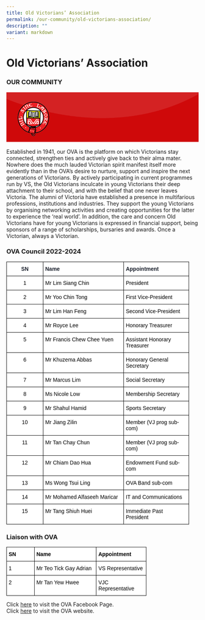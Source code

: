 ```yaml
---
title: Old Victorians’ Association
permalink: /our-community/old-victorians-association/
description: ""
variant: markdown
---
```

# **Old Victorians’ Association**

### OUR COMMUNITY

![](/images/OVA-Home-Page-Header.gif)

Established in 1941, our OVA is the platform on which Victorians stay connected, strengthen ties and actively give back to their alma mater. Nowhere does the much lauded Victorian spirit manifest itself more evidently than in the OVA’s desire to nurture, support and inspire the next generations of Victorians. By actively participating in current programmes run by VS, the Old Victorians inculcate in young Victorians their deep attachment to their school, and with the belief that one never leaves Victoria. The alumni of Victoria have established a presence in multifarious professions, institutions and industries. They support the young Victorians by organising networking activities and creating opportunities for the latter to experience the ‘real world’. In addition, the care and concern Old Victorians have for young Victorians is expressed in financial support, being sponsors of a range of scholarships, bursaries and awards. Once a Victorian, always a Victorian.

### OVA Council 2022-2024



<table style="border-collapse:collapse;border-spacing:0;table-layout: fixed; width: 479px" class="tg"><colgroup><col style="width: 96px"><col style="width: 212px"><col style="width: 171px"></colgroup><thead><tr><th style="background-color:#FFF;border-color:#000000;border-style:solid;border-width:1px;color:#1A202C;font-family:Arial, sans-serif;font-size:14px;font-weight:bold;overflow:hidden;padding:10px 5px;text-align:center;vertical-align:top;word-break:normal"><span style="font-weight:bold">SN</span></th><th style="background-color:#FFF;border-color:#000000;border-style:solid;border-width:1px;color:#1A202C;font-family:Arial, sans-serif;font-size:14px;font-weight:bold;overflow:hidden;padding:10px 5px;text-align:left;vertical-align:top;word-break:normal"><span style="font-weight:bold">Name</span></th><th style="background-color:#FFF;border-color:#000000;border-style:solid;border-width:1px;color:#1A202C;font-family:Arial, sans-serif;font-size:14px;font-weight:bold;overflow:hidden;padding:10px 5px;text-align:left;vertical-align:top;word-break:normal"><span style="font-weight:bold">Appointment</span></th></tr></thead><tbody><tr><td style="background-color:#FFF;border-color:#000000;border-style:solid;border-width:1px;color:#1A202C;font-family:Arial, sans-serif;font-size:14px;overflow:hidden;padding:10px 5px;text-align:center;vertical-align:top;word-break:normal"><span style="color:#000;background-color:#FFF">1</span></td><td style="background-color:#FFF;border-color:#000000;border-style:solid;border-width:1px;color:#1A202C;font-family:Arial, sans-serif;font-size:14px;overflow:hidden;padding:10px 5px;text-align:left;vertical-align:top;word-break:normal"><span style="color:#000;background-color:#FFF">Mr Lim Siang Chin</span></td><td style="background-color:#FFF;border-color:#000000;border-style:solid;border-width:1px;color:#1A202C;font-family:Arial, sans-serif;font-size:14px;overflow:hidden;padding:10px 5px;text-align:left;vertical-align:top;word-break:normal"><span style="color:#000;background-color:#FFF">President</span></td></tr><tr><td style="background-color:#FFF;border-color:#000000;border-style:solid;border-width:1px;color:#1A202C;font-family:Arial, sans-serif;font-size:14px;overflow:hidden;padding:10px 5px;text-align:center;vertical-align:top;word-break:normal"><span style="color:#000;background-color:#FFF">2</span></td><td style="background-color:#FFF;border-color:#000000;border-style:solid;border-width:1px;color:#1A202C;font-family:Arial, sans-serif;font-size:14px;overflow:hidden;padding:10px 5px;text-align:left;vertical-align:top;word-break:normal"><span style="color:#000;background-color:#FFF">Mr Yoo Chin Tong</span></td><td style="background-color:#FFF;border-color:#000000;border-style:solid;border-width:1px;color:#1A202C;font-family:Arial, sans-serif;font-size:14px;overflow:hidden;padding:10px 5px;text-align:left;vertical-align:top;word-break:normal"><span style="color:#000;background-color:#FFF">First Vice-President</span></td></tr><tr><td style="background-color:#FFF;border-color:#000000;border-style:solid;border-width:1px;color:#1A202C;font-family:Arial, sans-serif;font-size:14px;overflow:hidden;padding:10px 5px;text-align:center;vertical-align:top;word-break:normal"><span style="color:#000;background-color:#FFF">3</span></td><td style="background-color:#FFF;border-color:#000000;border-style:solid;border-width:1px;color:#1A202C;font-family:Arial, sans-serif;font-size:14px;overflow:hidden;padding:10px 5px;text-align:left;vertical-align:top;word-break:normal"><span style="color:#000;background-color:#FFF">Mr Lim Han Feng</span></td><td style="background-color:#FFF;border-color:#000000;border-style:solid;border-width:1px;color:#1A202C;font-family:Arial, sans-serif;font-size:14px;overflow:hidden;padding:10px 5px;text-align:left;vertical-align:top;word-break:normal"><span style="color:#000;background-color:#FFF">Second Vice-President</span></td></tr><tr><td style="background-color:#FFF;border-color:#000000;border-style:solid;border-width:1px;color:#1A202C;font-family:Arial, sans-serif;font-size:14px;overflow:hidden;padding:10px 5px;text-align:center;vertical-align:top;word-break:normal"><span style="color:#000;background-color:#FFF">4</span></td><td style="background-color:#FFF;border-color:#000000;border-style:solid;border-width:1px;color:#1A202C;font-family:Arial, sans-serif;font-size:14px;overflow:hidden;padding:10px 5px;text-align:left;vertical-align:top;word-break:normal"><span style="color:#000;background-color:#FFF">Mr Royce Lee</span></td><td style="background-color:#FFF;border-color:#000000;border-style:solid;border-width:1px;color:#1A202C;font-family:Arial, sans-serif;font-size:14px;overflow:hidden;padding:10px 5px;text-align:left;vertical-align:top;word-break:normal"><span style="color:#000;background-color:#FFF">Honorary Treasurer</span></td></tr><tr><td style="background-color:#FFF;border-color:#000000;border-style:solid;border-width:1px;color:#1A202C;font-family:Arial, sans-serif;font-size:14px;overflow:hidden;padding:10px 5px;text-align:center;vertical-align:top;word-break:normal"><span style="color:#000;background-color:#FFF">5</span></td><td style="background-color:#FFF;border-color:#000000;border-style:solid;border-width:1px;color:#1A202C;font-family:Arial, sans-serif;font-size:14px;overflow:hidden;padding:10px 5px;text-align:left;vertical-align:top;word-break:normal"><span style="color:#000;background-color:#FFF">Mr Francis Chew Chee Yuen</span></td><td style="background-color:#FFF;border-color:#000000;border-style:solid;border-width:1px;color:#1A202C;font-family:Arial, sans-serif;font-size:14px;overflow:hidden;padding:10px 5px;text-align:left;vertical-align:top;word-break:normal"><span style="color:#000;background-color:#FFF">Assistant Honorary Treasurer</span></td></tr><tr><td style="background-color:#FFF;border-color:#000000;border-style:solid;border-width:1px;color:#1A202C;font-family:Arial, sans-serif;font-size:14px;overflow:hidden;padding:10px 5px;text-align:center;vertical-align:top;word-break:normal"><span style="color:#000;background-color:#FFF">6</span></td><td style="background-color:#FFF;border-color:#000000;border-style:solid;border-width:1px;color:#1A202C;font-family:Arial, sans-serif;font-size:14px;overflow:hidden;padding:10px 5px;text-align:left;vertical-align:top;word-break:normal"><span style="color:#000;background-color:#FFF">Mr Khuzema Abbas</span></td><td style="background-color:#FFF;border-color:#000000;border-style:solid;border-width:1px;color:#1A202C;font-family:Arial, sans-serif;font-size:14px;overflow:hidden;padding:10px 5px;text-align:left;vertical-align:top;word-break:normal"><span style="color:#000;background-color:#FFF">Honorary General Secretary</span></td></tr><tr><td style="background-color:#FFF;border-color:#000000;border-style:solid;border-width:1px;color:#1A202C;font-family:Arial, sans-serif;font-size:14px;overflow:hidden;padding:10px 5px;text-align:center;vertical-align:top;word-break:normal"><span style="color:#000;background-color:#FFF">7</span></td><td style="background-color:#FFF;border-color:#000000;border-style:solid;border-width:1px;color:#1A202C;font-family:Arial, sans-serif;font-size:14px;overflow:hidden;padding:10px 5px;text-align:left;vertical-align:top;word-break:normal"><span style="color:#000;background-color:#FFF">Mr Marcus Lim</span></td><td style="background-color:#FFF;border-color:#000000;border-style:solid;border-width:1px;color:#1A202C;font-family:Arial, sans-serif;font-size:14px;overflow:hidden;padding:10px 5px;text-align:left;vertical-align:top;word-break:normal"><span style="color:#000;background-color:#FFF">Social Secretary</span></td></tr>
  <tr>
    <td style="background-color:#FFF;border-color:#000000;border-style:solid;border-width:1px;color:#1A202C;font-family:Arial, sans-serif;font-size:14px;overflow:hidden;padding:10px 5px;text-align:center;vertical-align:top;word-break:normal"><span style="color:#000;background-color:#FFF">8</span></td>
    <td style="background-color:#FFF;border-color:#000000;border-style:solid;border-width:1px;color:#1A202C;font-family:Arial, sans-serif;font-size:14px;overflow:hidden;padding:10px 5px;text-align:left;vertical-align:top;word-break:normal"><span style="color:#000;background-color:#FFF">Ms Nicole Low</span></td>
    <td style="background-color:#FFF;border-color:#000000;border-style:solid;border-width:1px;color:#1A202C;font-family:Arial, sans-serif;font-size:14px;overflow:hidden;padding:10px 5px;text-align:left;vertical-align:top;word-break:normal"><span style="color:#000;background-color:#FFF">Membership Secretary</span></td>
  </tr>
  <tr>
    <td style="background-color:#FFF;border-color:#000000;border-style:solid;border-width:1px;color:#1A202C;font-family:Arial, sans-serif;font-size:14px;overflow:hidden;padding:10px 5px;text-align:center;vertical-align:top;word-break:normal"><span style="color:#000;background-color:#FFF">9</span></td>
    <td style="background-color:#FFF;border-color:#000000;border-style:solid;border-width:1px;color:#1A202C;font-family:Arial, sans-serif;font-size:14px;overflow:hidden;padding:10px 5px;text-align:left;vertical-align:top;word-break:normal"><span style="color:#000;background-color:#FFF">Mr Shahul Hamid</span></td>
    <td style="background-color:#FFF;border-color:#000000;border-style:solid;border-width:1px;color:#1A202C;font-family:Arial, sans-serif;font-size:14px;overflow:hidden;padding:10px 5px;text-align:left;vertical-align:top;word-break:normal"><span style="color:#000;background-color:#FFF">Sports Secretary</span></td>
  </tr>
  <tr>
    <td style="background-color:#FFF;border-color:#000000;border-style:solid;border-width:1px;color:#1A202C;font-family:Arial, sans-serif;font-size:14px;overflow:hidden;padding:10px 5px;text-align:center;vertical-align:top;word-break:normal"><span style="color:#000;background-color:#FFF">10</span></td>
    <td style="background-color:#FFF;border-color:#000000;border-style:solid;border-width:1px;color:#1A202C;font-family:Arial, sans-serif;font-size:14px;overflow:hidden;padding:10px 5px;text-align:left;vertical-align:top;word-break:normal"><span style="color:#000;background-color:#FFF">Mr Jiang Zilin</span></td>
    <td style="background-color:#FFF;border-color:#000000;border-style:solid;border-width:1px;color:#1A202C;font-family:Arial, sans-serif;font-size:14px;overflow:hidden;padding:10px 5px;text-align:left;vertical-align:top;word-break:normal"><span style="color:#000;background-color:#FFF">Member (VJ prog sub-com)</span></td>
  </tr>
  <tr>
    <td style="background-color:#FFF;border-color:#000000;border-style:solid;border-width:1px;color:#1A202C;font-family:Arial, sans-serif;font-size:14px;overflow:hidden;padding:10px 5px;text-align:center;vertical-align:top;word-break:normal"><span style="color:#000;background-color:#FFF">11</span></td>
    <td style="background-color:#FFF;border-color:#000000;border-style:solid;border-width:1px;color:#1A202C;font-family:Arial, sans-serif;font-size:14px;overflow:hidden;padding:10px 5px;text-align:left;vertical-align:top;word-break:normal"><span style="color:#000;background-color:#FFF">Mr Tan Chay Chun</span></td>
    <td style="background-color:#FFF;border-color:#000000;border-style:solid;border-width:1px;color:#1A202C;font-family:Arial, sans-serif;font-size:14px;overflow:hidden;padding:10px 5px;text-align:left;vertical-align:top;word-break:normal"><span style="color:#000;background-color:#FFF">Member (VJ prog sub-com)</span></td>
  </tr>
  <tr>
    <td style="background-color:#FFF;border-color:#000000;border-style:solid;border-width:1px;color:#1A202C;font-family:Arial, sans-serif;font-size:14px;overflow:hidden;padding:10px 5px;text-align:center;vertical-align:top;word-break:normal"><span style="color:#000;background-color:#FFF">12</span></td>
    <td style="background-color:#FFF;border-color:#000000;border-style:solid;border-width:1px;color:#1A202C;font-family:Arial, sans-serif;font-size:14px;overflow:hidden;padding:10px 5px;text-align:left;vertical-align:top;word-break:normal"><span style="color:#000;background-color:#FFF">Mr Chiam Dao Hua</span></td>
    <td style="background-color:#FFF;border-color:#000000;border-style:solid;border-width:1px;color:#1A202C;font-family:Arial, sans-serif;font-size:14px;overflow:hidden;padding:10px 5px;text-align:left;vertical-align:top;word-break:normal"><span style="color:#000;background-color:#FFF">Endowment Fund sub-com</span></td>
  </tr>
  <tr>
    <td style="background-color:#FFF;border-color:#000000;border-style:solid;border-width:1px;color:#1A202C;font-family:Arial, sans-serif;font-size:14px;overflow:hidden;padding:10px 5px;text-align:center;vertical-align:top;word-break:normal"><span style="color:#000;background-color:#FFF">13</span></td>
    <td style="background-color:#FFF;border-color:#000000;border-style:solid;border-width:1px;color:#1A202C;font-family:Arial, sans-serif;font-size:14px;overflow:hidden;padding:10px 5px;text-align:left;vertical-align:top;word-break:normal"><span style="color:#000;background-color:#FFF">Ms Wong Tsui Ling</span></td>
    <td style="background-color:#FFF;border-color:#000000;border-style:solid;border-width:1px;color:#1A202C;font-family:Arial, sans-serif;font-size:14px;overflow:hidden;padding:10px 5px;text-align:left;vertical-align:top;word-break:normal"><span style="color:#000;background-color:#FFF">OVA Band sub-com</span></td>
  </tr>
  <tr>
    <td style="background-color:#FFF;border-color:#000000;border-style:solid;border-width:1px;color:#1A202C;font-family:Arial, sans-serif;font-size:14px;overflow:hidden;padding:10px 5px;text-align:center;vertical-align:top;word-break:normal"><span style="color:#000;background-color:#FFF">14</span></td>
    <td style="background-color:#FFF;border-color:#000000;border-style:solid;border-width:1px;color:#1A202C;font-family:Arial, sans-serif;font-size:14px;overflow:hidden;padding:10px 5px;text-align:left;vertical-align:top;word-break:normal"><span style="color:#000;background-color:#FFF">Mr Mohamed Alfaseeh Maricar</span></td>
    <td style="background-color:#FFF;border-color:#000000;border-style:solid;border-width:1px;color:#1A202C;font-family:Arial, sans-serif;font-size:14px;overflow:hidden;padding:10px 5px;text-align:left;vertical-align:top;word-break:normal"><span style="color:#000;background-color:#FFF">IT and Communications</span></td>
  </tr>
  <tr>
    <td style="background-color:#FFF;border-color:#000000;border-style:solid;border-width:1px;color:#1A202C;font-family:Arial, sans-serif;font-size:14px;overflow:hidden;padding:10px 5px;text-align:center;vertical-align:top;word-break:normal"><span style="color:#000;background-color:#FFF">15</span></td>
    <td style="background-color:#FFF;border-color:#000000;border-style:solid;border-width:1px;color:#1A202C;font-family:Arial, sans-serif;font-size:14px;overflow:hidden;padding:10px 5px;text-align:left;vertical-align:top;word-break:normal"><span style="color:#000;background-color:#FFF">Mr  Tang Shiuh Huei</span></td>
    <td style="background-color:#FFF;border-color:#000000;border-style:solid;border-width:1px;color:#1A202C;font-family:Arial, sans-serif;font-size:14px;overflow:hidden;padding:10px 5px;text-align:left;vertical-align:top;word-break:normal"><span style="color:#000;background-color:#FFF">Immediate Past President</span></td>
</tr></tbody></table>


### Liaison with OVA


<table style="border-collapse:collapse;border-spacing:0;table-layout: fixed; width: 367px" class="tg"><colgroup><col style="width: 73px"><col style="width: 163px"><col style="width: 131px"></colgroup><thead><tr><th style="background-color:#FFF;border-color:#000000;border-style:solid;border-width:1px;color:#000000;font-family:Arial, sans-serif;font-size:14px;font-weight:bold;overflow:hidden;padding:10px 5px;text-align:left;vertical-align:top;word-break:normal"><span style="font-weight:bold">SN</span></th><th style="background-color:#FFF;border-color:#000000;border-style:solid;border-width:1px;color:#000000;font-family:Arial, sans-serif;font-size:14px;font-weight:bold;overflow:hidden;padding:10px 5px;text-align:left;vertical-align:top;word-break:normal"><span style="font-weight:bold">Name</span></th><th style="background-color:#FFF;border-color:#000000;border-style:solid;border-width:1px;color:#000000;font-family:Arial, sans-serif;font-size:14px;font-weight:bold;overflow:hidden;padding:10px 5px;text-align:left;vertical-align:top;word-break:normal"><span style="font-weight:bold">Appointment</span></th></tr></thead><tbody><tr><td style="background-color:#FFF;border-color:#000000;border-style:solid;border-width:1px;color:#000000;font-family:Arial, sans-serif;font-size:14px;overflow:hidden;padding:10px 5px;text-align:left;vertical-align:top;word-break:normal">1</td><td style="background-color:#FFF;border-color:#000000;border-style:solid;border-width:1px;color:#000000;font-family:Arial, sans-serif;font-size:14px;overflow:hidden;padding:10px 5px;text-align:left;vertical-align:top;word-break:normal">Mr Teo Tick Gay Adrian</td><td style="background-color:#FFF;border-color:#000000;border-style:solid;border-width:1px;color:#000000;font-family:Arial, sans-serif;font-size:14px;overflow:hidden;padding:10px 5px;text-align:left;vertical-align:top;word-break:normal">VS Representative</td></tr><tr><td style="background-color:#FFF;border-color:#000000;border-style:solid;border-width:1px;color:#000000;font-family:Arial, sans-serif;font-size:14px;overflow:hidden;padding:10px 5px;text-align:left;vertical-align:top;word-break:normal">2</td><td style="background-color:#FFF;border-color:#000000;border-style:solid;border-width:1px;color:#000000;font-family:Arial, sans-serif;font-size:14px;overflow:hidden;padding:10px 5px;text-align:left;vertical-align:top;word-break:normal">Mr Tan Yew Hwee</td><td style="background-color:#FFF;border-color:#000000;border-style:solid;border-width:1px;color:#000000;font-family:Arial, sans-serif;font-size:14px;overflow:hidden;padding:10px 5px;text-align:left;vertical-align:top;word-break:normal">VJC Representative</td></tr></tbody></table>

Click&nbsp;[here](http://www.facebook.com/oldvictoriansassociation)&nbsp;to visit the OVA Facebook Page. <br>
Click&nbsp;[here](https://www.ova.org.sg/)&nbsp;to visit the OVA website.